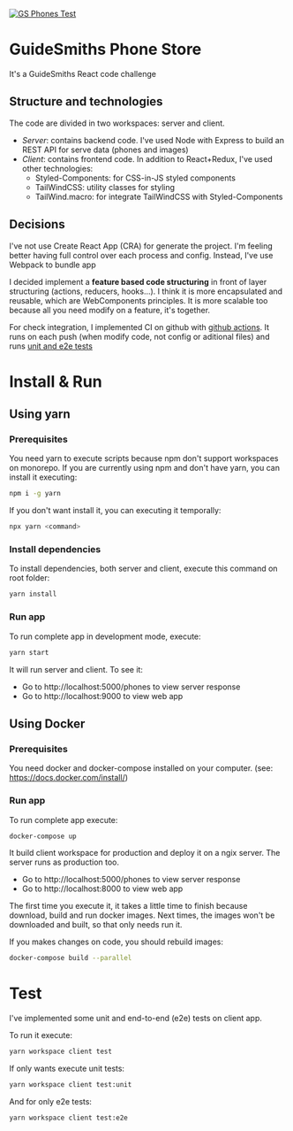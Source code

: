 [![GS Phones Test](https://github.com/jgleal/react-phone-catalogue/workflows/GS%20Phones%20Test/badge.svg)](https://github.com/jgleal/react-phone-catalogue/actions?query=workflow%3A%22GS+Phones+Test%22)

# GuideSmiths Phone Store

It's a GuideSmiths React code challenge

## Structure and technologies

The code are divided in two workspaces: server and client.

- _Server_: contains backend code. I've used Node with Express to build an REST API for serve data (phones and images)
- _Client_: contains frontend code. In addition to React+Redux, I've used other technologies:
  - Styled-Components: for CSS-in-JS styled components
  - TailWindCSS: utility classes for styling
  - TailWind.macro: for integrate TailWindCSS with Styled-Components

## Decisions

I've not use Create React App (CRA) for generate the project. I'm feeling better having full control over each process and config. Instead, I've use Webpack to bundle app

I decided implement a **feature based code structuring** in front of layer structuring (actions, reducers, hooks...). I think it is more encapsulated and reusable, which are WebComponents principles. It is more scalable too because all you need modify on a feature, it's together.

For check integration, I implemented CI on github with [github actions](https://github.com/features/actions). It runs on each push (when modify code, not config or aditional files) and runs [unit and e2e tests](#Test)

# Install & Run

## Using yarn

### Prerequisites

You need yarn to execute scripts because npm don't support workspaces on monorepo. If you are currently using npm and don't have yarn, you can install it executing:

```bash
npm i -g yarn
```

If you don't want install it, you can executing it temporally:

```bash
npx yarn <command>
```

### Install dependencies

To install dependencies, both server and client, execute this command on root folder:

```bash
yarn install
```

### Run app

To run complete app in development mode, execute:

```bash
yarn start
```

It will run server and client. To see it:

- Go to http://localhost:5000/phones to view server response
- Go to http://localhost:9000 to view web app

## Using Docker

### Prerequisites

You need docker and docker-compose installed on your computer. (see: https://docs.docker.com/install/)

### Run app

To run complete app execute:

```bash
docker-compose up
```

It build client workspace for production and deploy it on a ngix server. The server runs as production too.

- Go to http://localhost:5000/phones to view server response
- Go to http://localhost:8000 to view web app

The first time you execute it, it takes a little time to finish because download, build and run docker images. Next times, the images won't be downloaded and built, so that only needs run it.

If you makes changes on code, you should rebuild images:

```bash
docker-compose build --parallel
```

# Test

I've implemented some unit and end-to-end (e2e) tests on client app.

To run it execute:

```bash
yarn workspace client test
```

If only wants execute unit tests:

```bash
yarn workspace client test:unit
```

And for only e2e tests:

```bash
yarn workspace client test:e2e
```
